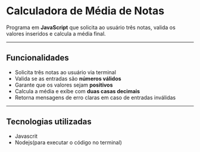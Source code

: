 # Calculadora de Média de Notas  

Programa em **JavaScript** que solicita ao usuário três notas, valida os valores inseridos e calcula a média final.  

---

## Funcionalidades  

- Solicita três notas ao usuário via terminal  
- Valida se as entradas são **números válidos**  
- Garante que os valores sejam **positivos**  
- Calcula a média e exibe com **duas casas decimais**  
- Retorna mensagens de erro claras em caso de entradas inválidas  

---

## Tecnologias utilizadas 

- Javascrit
- Nodejs(para executar o código no terminal)
